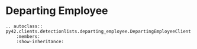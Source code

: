 # Departing Employee

```eval_rst
.. autoclass:: py42.clients.detectionlists.departing_employee.DepartingEmployeeClient
    :members:
    :show-inheritance:
```
